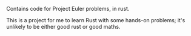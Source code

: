 Contains code for Project Euler problems, in rust.

This is a project for me to learn Rust with some hands-on problems; it's unlikely to be either good rust or good maths.

